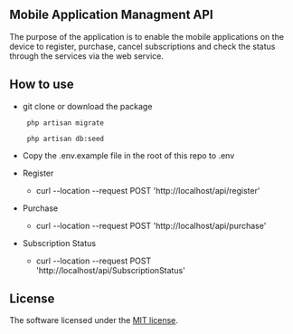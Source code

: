 ## Mobile Application Managment API

The purpose of the application is to enable the mobile applications on the device to register, purchase, cancel subscriptions and check the status through the services via the web service.

## How to use
 - git clone or download the package
    

	    php artisan migrate
	    
	    php artisan db:seed
	 
	 
 - Copy the .env.example file in the root of this repo to .env
 - Register
    - curl --location --request POST 'http://localhost/api/register'
 - Purchase
    - curl --location --request POST 'http://localhost/api/purchase'
 - Subscription Status
    - curl --location --request POST 'http://localhost/api/SubscriptionStatus'


## License

The software licensed under the [MIT license](https://opensource.org/licenses/MIT).
